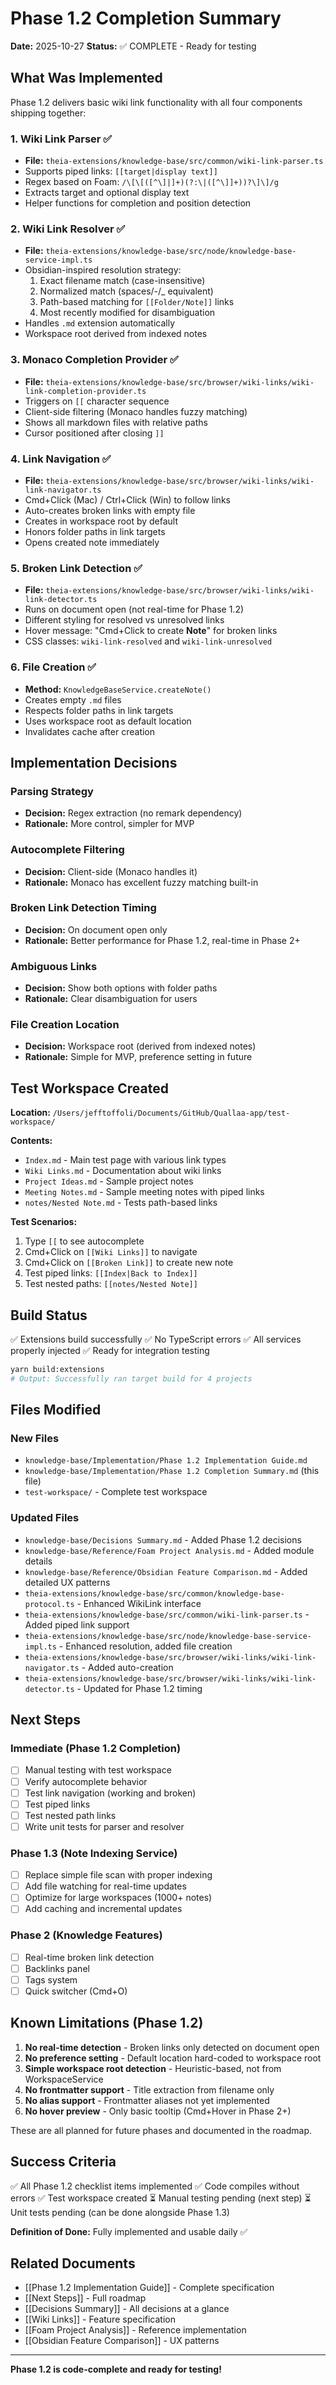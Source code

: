 # Phase 1.2 Completion Summary

**Date:** 2025-10-27
**Status:** ✅ COMPLETE - Ready for testing

## What Was Implemented

Phase 1.2 delivers basic wiki link functionality with all four components shipping together:

### 1. Wiki Link Parser ✅
- **File:** `theia-extensions/knowledge-base/src/common/wiki-link-parser.ts`
- Supports piped links: `[[target|display text]]`
- Regex based on Foam: `/\[\[([^\]|]+)(?:\|([^\]]+))?\]\]/g`
- Extracts target and optional display text
- Helper functions for completion and position detection

### 2. Wiki Link Resolver ✅
- **File:** `theia-extensions/knowledge-base/src/node/knowledge-base-service-impl.ts`
- Obsidian-inspired resolution strategy:
  1. Exact filename match (case-insensitive)
  2. Normalized match (spaces/-/_ equivalent)
  3. Path-based matching for `[[Folder/Note]]` links
  4. Most recently modified for disambiguation
- Handles `.md` extension automatically
- Workspace root derived from indexed notes

### 3. Monaco Completion Provider ✅
- **File:** `theia-extensions/knowledge-base/src/browser/wiki-links/wiki-link-completion-provider.ts`
- Triggers on `[[` character sequence
- Client-side filtering (Monaco handles fuzzy matching)
- Shows all markdown files with relative paths
- Cursor positioned after closing `]]`

### 4. Link Navigation ✅
- **File:** `theia-extensions/knowledge-base/src/browser/wiki-links/wiki-link-navigator.ts`
- Cmd+Click (Mac) / Ctrl+Click (Win) to follow links
- Auto-creates broken links with empty file
- Creates in workspace root by default
- Honors folder paths in link targets
- Opens created note immediately

### 5. Broken Link Detection ✅
- **File:** `theia-extensions/knowledge-base/src/browser/wiki-links/wiki-link-detector.ts`
- Runs on document open (not real-time for Phase 1.2)
- Different styling for resolved vs unresolved links
- Hover message: "Cmd+Click to create **Note**" for broken links
- CSS classes: `wiki-link-resolved` and `wiki-link-unresolved`

### 6. File Creation ✅
- **Method:** `KnowledgeBaseService.createNote()`
- Creates empty `.md` files
- Respects folder paths in link targets
- Uses workspace root as default location
- Invalidates cache after creation

## Implementation Decisions

### Parsing Strategy
- **Decision:** Regex extraction (no remark dependency)
- **Rationale:** More control, simpler for MVP

### Autocomplete Filtering
- **Decision:** Client-side (Monaco handles it)
- **Rationale:** Monaco has excellent fuzzy matching built-in

### Broken Link Detection Timing
- **Decision:** On document open only
- **Rationale:** Better performance for Phase 1.2, real-time in Phase 2+

### Ambiguous Links
- **Decision:** Show both options with folder paths
- **Rationale:** Clear disambiguation for users

### File Creation Location
- **Decision:** Workspace root (derived from indexed notes)
- **Rationale:** Simple for MVP, preference setting in future

## Test Workspace Created

**Location:** `/Users/jefftoffoli/Documents/GitHub/Quallaa-app/test-workspace/`

**Contents:**
- `Index.md` - Main test page with various link types
- `Wiki Links.md` - Documentation about wiki links
- `Project Ideas.md` - Sample project notes
- `Meeting Notes.md` - Sample meeting notes with piped links
- `notes/Nested Note.md` - Tests path-based links

**Test Scenarios:**
1. Type `[[` to see autocomplete
2. Cmd+Click on `[[Wiki Links]]` to navigate
3. Cmd+Click on `[[Broken Link]]` to create new note
4. Test piped links: `[[Index|Back to Index]]`
5. Test nested paths: `[[notes/Nested Note]]`

## Build Status

✅ Extensions build successfully
✅ No TypeScript errors
✅ All services properly injected
✅ Ready for integration testing

```bash
yarn build:extensions
# Output: Successfully ran target build for 4 projects
```

## Files Modified

### New Files
- `knowledge-base/Implementation/Phase 1.2 Implementation Guide.md`
- `knowledge-base/Implementation/Phase 1.2 Completion Summary.md` (this file)
- `test-workspace/` - Complete test workspace

### Updated Files
- `knowledge-base/Decisions Summary.md` - Added Phase 1.2 decisions
- `knowledge-base/Reference/Foam Project Analysis.md` - Added module details
- `knowledge-base/Reference/Obsidian Feature Comparison.md` - Added detailed UX patterns
- `theia-extensions/knowledge-base/src/common/knowledge-base-protocol.ts` - Enhanced WikiLink interface
- `theia-extensions/knowledge-base/src/common/wiki-link-parser.ts` - Added piped link support
- `theia-extensions/knowledge-base/src/node/knowledge-base-service-impl.ts` - Enhanced resolution, added file creation
- `theia-extensions/knowledge-base/src/browser/wiki-links/wiki-link-navigator.ts` - Added auto-creation
- `theia-extensions/knowledge-base/src/browser/wiki-links/wiki-link-detector.ts` - Updated for Phase 1.2 timing

## Next Steps

### Immediate (Phase 1.2 Completion)
- [ ] Manual testing with test workspace
- [ ] Verify autocomplete behavior
- [ ] Test link navigation (working and broken)
- [ ] Test piped links
- [ ] Test nested path links
- [ ] Write unit tests for parser and resolver

### Phase 1.3 (Note Indexing Service)
- [ ] Replace simple file scan with proper indexing
- [ ] Add file watching for real-time updates
- [ ] Optimize for large workspaces (1000+ notes)
- [ ] Add caching and incremental updates

### Phase 2 (Knowledge Features)
- [ ] Real-time broken link detection
- [ ] Backlinks panel
- [ ] Tags system
- [ ] Quick switcher (Cmd+O)

## Known Limitations (Phase 1.2)

1. **No real-time detection** - Broken links only detected on document open
2. **No preference setting** - Default location hard-coded to workspace root
3. **Simple workspace root detection** - Heuristic-based, not from WorkspaceService
4. **No frontmatter support** - Title extraction from filename only
5. **No alias support** - Frontmatter aliases not yet implemented
6. **No hover preview** - Only basic tooltip (Cmd+Hover in Phase 2+)

These are all planned for future phases and documented in the roadmap.

## Success Criteria

✅ All Phase 1.2 checklist items implemented
✅ Code compiles without errors
✅ Test workspace created
⏳ Manual testing pending (next step)
⏳ Unit tests pending (can be done alongside Phase 1.3)

**Definition of Done:** Fully implemented and usable daily ✅

## Related Documents

- [[Phase 1.2 Implementation Guide]] - Complete specification
- [[Next Steps]] - Full roadmap
- [[Decisions Summary]] - All decisions at a glance
- [[Wiki Links]] - Feature specification
- [[Foam Project Analysis]] - Reference implementation
- [[Obsidian Feature Comparison]] - UX patterns

---

**Phase 1.2 is code-complete and ready for testing!**
